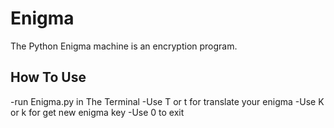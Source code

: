 # Enigma

The Python Enigma machine is an encryption program. 
## How To Use
-run Enigma.py in The Terminal 
-Use T or t for translate your enigma
-Use K or k for get new enigma key
-Use 0 to exit
